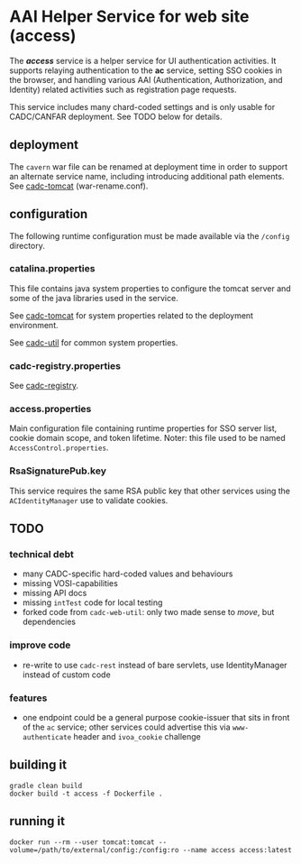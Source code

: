 # AAI Helper Service for web site (access)

The ***access*** service is a helper service for UI authentication activities. It supports relaying authentication to the **ac** service, setting SSO cookies in the browser, and handling various AAI (Authentication, Authorization, and Identity) related activities such as registration page requests.

This service includes many chard-coded settings and is only usable for CADC/CANFAR deployment. See TODO below for details.

## deployment
The `cavern` war file can be renamed at deployment time in order to support an alternate service name, including 
introducing additional path elements. 
See <a href="https://github.com/opencadc/docker-base/tree/master/cadc-tomcat">cadc-tomcat</a> (war-rename.conf).

## configuration
The following runtime configuration must be made available via the `/config` directory.

### catalina.properties
This file contains java system properties to configure the tomcat server and some of the java libraries 
used in the service.

See <a href="https://github.com/opencadc/docker-base/tree/master/cadc-tomcat">cadc-tomcat</a> for 
system properties related to the deployment environment.

See <a href="https://github.com/opencadc/core/tree/master/cadc-util">cadc-util</a> for common system properties.

### cadc-registry.properties

See <a href="https://github.com/opencadc/reg/tree/master/cadc-registry">cadc-registry</a>.

### access.properties
Main configuration file containing runtime properties for SSO server list, cookie domain scope, and token lifetime.
Noter: this file used to be named `AccessControl.properties`.

### RsaSignaturePub.key
This service requires the same RSA public key that other services using the `ACIdentityManager` use to 
validate cookies.

## TODO
### technical debt
- many CADC-specific hard-coded values and behaviours
- missing VOSI-capabilities
- missing API docs
- missing `intTest` code for local testing
- forked code from `cadc-web-util`: only two made sense to _move_, but dependencies

### improve code
- re-write to use `cadc-rest` instead of bare servlets, use IdentityManager instead of custom code

### features
- one endpoint could be a general purpose cookie-issuer that sits in front of the `ac` service; 
other services could advertise this via `www-authenticate` header and `ivoa_cookie` challenge

## building it
```
gradle clean build
docker build -t access -f Dockerfile .
```

## running it
```
docker run --rm --user tomcat:tomcat --volume=/path/to/external/config:/config:ro --name access access:latest
```
